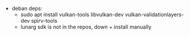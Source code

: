 * deban deps:
  - sudo apt install vulkan-tools libvulkan-dev vulkan-validationlayers-dev spirv-tools
  - lunarg sdk is not in the repos, down + install manually
